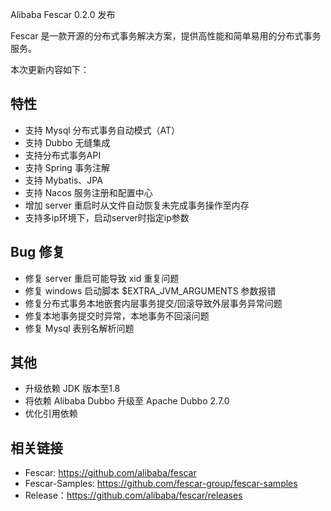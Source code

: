 Alibaba Fescar 0.2.0 发布

Fescar 是一款开源的分布式事务解决方案，提供高性能和简单易用的分布式事务服务。

本次更新内容如下：

## 特性
- 支持 Mysql 分布式事务自动模式（AT）
- 支持 Dubbo 无缝集成
- 支持分布式事务API
- 支持 Spring 事务注解
- 支持 Mybatis、JPA
- 支持 Nacos 服务注册和配置中心
- 增加 server 重启时从文件自动恢复未完成事务操作至内存
- 支持多ip环境下，启动server时指定ip参数

## Bug 修复
- 修复 server 重启可能导致 xid 重复问题
- 修复 windows 启动脚本 $EXTRA_JVM_ARGUMENTS 参数报错
- 修复分布式事务本地嵌套内层事务提交/回滚导致外层事务异常问题
- 修复本地事务提交时异常，本地事务不回滚问题
- 修复 Mysql 表别名解析问题

## 其他
- 升级依赖 JDK 版本至1.8
- 将依赖 Alibaba Dubbo 升级至 Apache Dubbo 2.7.0
- 优化引用依赖


## 相关链接
- Fescar: https://github.com/alibaba/fescar   
- Fescar-Samples: https://github.com/fescar-group/fescar-samples   
- Release：https://github.com/alibaba/fescar/releases